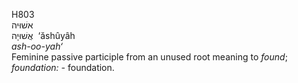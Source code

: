<body>
  <p>H803<br>  אשׁוּיה  <br> אֲשׁוּיָה  ‎  ‘ăshûyâh  <br><i>ash-oo-yah‘ </i><br>Feminine passive participle from an unused root meaning to <i>found</i>; <i>foundation: - </i>foundation.<br></p>
 </body>